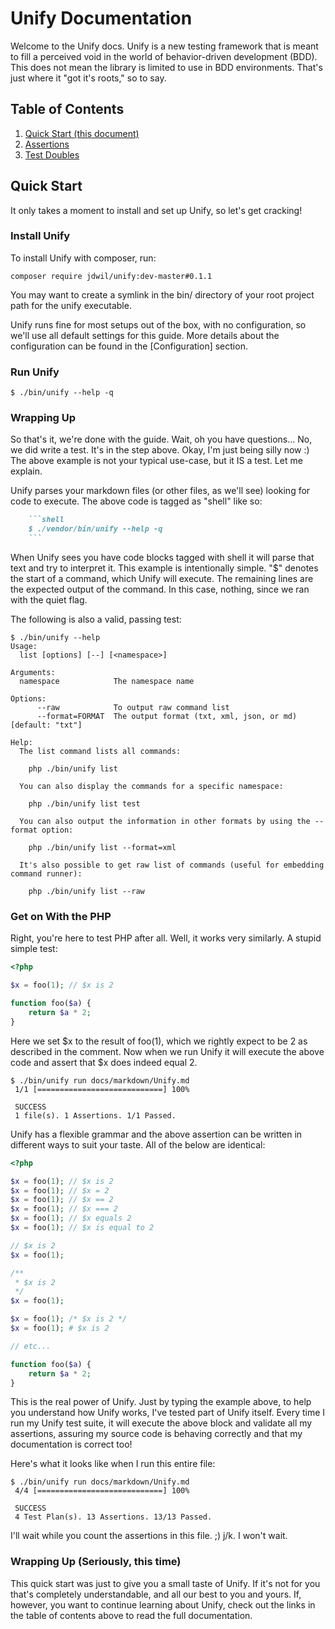 # Unify Documentation

Welcome to the Unify docs. Unify is a new testing framework that is meant to fill
a perceived void in the world of behavior-driven development (BDD). This does not
mean the library is limited to use in BDD environments. That's just where it "got
it's roots," so to say.

## Table of Contents

1. [Quick Start (this document)](#overview)
1. [Assertions](assertions.md)
1. [Test Doubles](unit-testing/test-doubles.md)
  
<a name="overview"/>

## Quick Start

It only takes a moment to install and set up Unify, so let's get cracking! 

### Install Unify

To install Unify with composer, run:

[unify]: # (skip)

```shell
composer require jdwil/unify:dev-master#0.1.1
```

You may want to create a symlink in the bin/ directory of your root project
path for the unify executable.

Unify runs fine for most setups out of the box, with no configuration, so we'll
use all default settings for this guide. More details about the configuration
can be found in the [Configuration] section.

### Run Unify

```shell
$ ./bin/unify --help -q
```

### Wrapping Up

So that's it, we're done with the guide. Wait, oh you have questions... No, we
did write a test. It's in the step above. Okay, I'm just being silly now :) The
above example is not your typical use-case, but it IS a test. Let me explain.

Unify parses your markdown files (or other files, as we'll see) looking for code
to execute. The above code is tagged as "shell" like so:

```markdown
    ```shell
    $ ./vendor/bin/unify --help -q
    ```
```

When Unify sees you have code blocks tagged with shell it will parse that text and
try to interpret it. This example is intentionally simple. "$" denotes the start
of a command, which Unify will execute. The remaining lines are the expected output
of the command. In this case, nothing, since we ran with the quiet flag.

The following is also a valid, passing test:

```shell
$ ./bin/unify --help
Usage:
  list [options] [--] [<namespace>]

Arguments:
  namespace            The namespace name

Options:
      --raw            To output raw command list
      --format=FORMAT  The output format (txt, xml, json, or md) [default: "txt"]

Help:
  The list command lists all commands:
  
    php ./bin/unify list
  
  You can also display the commands for a specific namespace:
  
    php ./bin/unify list test
  
  You can also output the information in other formats by using the --format option:
  
    php ./bin/unify list --format=xml
  
  It's also possible to get raw list of commands (useful for embedding command runner):
  
    php ./bin/unify list --raw
```

### Get on With the PHP

Right, you're here to test PHP after all. Well, it works very similarly. A stupid
simple test:

```php
<?php

$x = foo(1); // $x is 2

function foo($a) {
    return $a * 2;
}
```

Here we set $x to the result of foo(1), which we rightly expect to be 2 as described
in the comment. Now when we run Unify it will execute the above code and assert
that $x does indeed equal 2.

[unify]: # (skip)
```shell
$ ./bin/unify run docs/markdown/Unify.md
 1/1 [============================] 100%

 SUCCESS
 1 file(s). 1 Assertions. 1/1 Passed.
```

Unify has a flexible grammar and the above assertion can be written in different
ways to suit your taste. All of the below are identical:

```php
<?php

$x = foo(1); // $x is 2
$x = foo(1); // $x = 2
$x = foo(1); // $x == 2
$x = foo(1); // $x === 2
$x = foo(1); // $x equals 2
$x = foo(1); // $x is equal to 2

// $x is 2
$x = foo(1);

/**
 * $x is 2 
 */
$x = foo(1);

$x = foo(1); /* $x is 2 */
$x = foo(1); # $x is 2

// etc...

function foo($a) {
    return $a * 2;
}
```

This is the real power of Unify. Just by typing the example above, to help you understand
how Unify works, I've tested part of Unify itself. Every time I run my Unify test
suite, it will execute the above block and validate all my assertions, assuring my source
code is behaving correctly and that my documentation is correct too!

Here's what it looks like when I run this entire file:

```
$ ./bin/unify run docs/markdown/Unify.md 
 4/4 [============================] 100%

 SUCCESS
 4 Test Plan(s). 13 Assertions. 13/13 Passed.
```

I'll wait while you count the assertions in this file. ;) j/k. I won't wait.

### Wrapping Up (Seriously, this time)

This quick start was just to give you a small taste of Unify. If it's not for you that's
completely understandable, and all our best to you and yours. If, however, you want to
continue learning about Unify, check out the links in the table of contents above
to read the full documentation.
